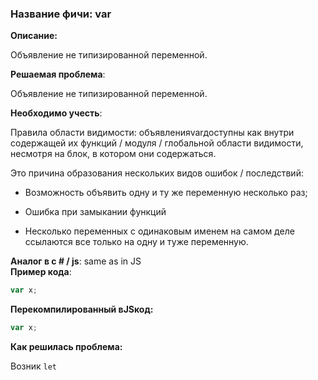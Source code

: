 ### **Название фичи: var**

**Описание:**

Объявление не типизированной переменной.

**Решаемая проблема**:

Объявление не типизированной переменной.

**Необходимо учесть**:

Правила области видимости: объявленияvarдоступны как внутри содержащей их функций / модуля / глобальной области видимости, несмотря на блок, в котором они содержаться.

Это причина образования нескольких видов ошибок / последствий:

* Возможность объявить одну и ту же переменную несколько раз;

* Ошибка при замыкании функций

* Несколько переменных с одинаковым именем на самом деле ссылаются все только на одну и туже переменную.

**Аналог в c \# / js**: same as in JS  
**Пример кода**:

```js
var x;
```

**Перекомпилированный вJSкод:**

```js
var x;
```

**Как решилась проблема:**

Возник `let`

